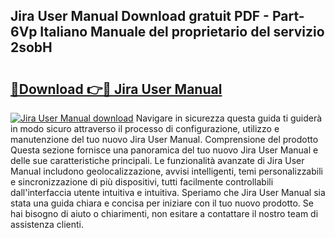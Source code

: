 ## Jira User Manual Download gratuit PDF - Part-6Vp Italiano Manuale del proprietario del servizio 2sobH

# <h2><a href="http://df9y7q9.blite.top/?on=Jira+User+Manual">🔗Download 👉🔴 Jira User Manual</a></h2>

[![Jira User Manual download](https://i.imgur.com/lujVjoI.png)](http://df9y7q9.blite.top/?on=Jira+User+Manual)
Navigare in sicurezza questa guida ti guiderà in modo sicuro attraverso il processo di configurazione, utilizzo e manutenzione del tuo nuovo Jira User Manual. Comprensione del prodotto Questa sezione fornisce una panoramica del tuo nuovo Jira User Manual e delle sue caratteristiche principali. Le funzionalità avanzate di Jira User Manual includono geolocalizzazione, avvisi intelligenti, temi personalizzabili e sincronizzazione di più dispositivi, tutti facilmente controllabili dall'interfaccia utente intuitiva e intuitiva. Speriamo che Jira User Manual sia stata una guida chiara e concisa per iniziare con il tuo nuovo prodotto. Se hai bisogno di aiuto o chiarimenti, non esitare a contattare il nostro team di assistenza clienti.
